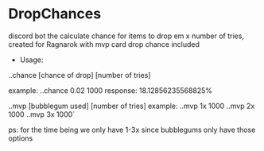 # DropChances

discord bot the calculate chance for items to drop em x number of tries, created for Ragnarok with mvp card drop chance included

- Usage:

..chance [chance of drop] [number of tries]

example: ..chance 0.02 1000
         response: 18.12856235568825%
         
..mvp [bubblegum used] [number of tries]
example: ..mvp 1x 1000
        ..mvp 2x 1000
        ..mvp 3x 1000`
        
ps: for the time being we only have 1-3x since bubblegums only have those options
